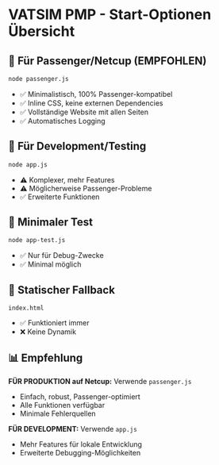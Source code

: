 # VATSIM PMP - Start-Optionen Übersicht

## 🎯 Für Passenger/Netcup (EMPFOHLEN)
```bash
node passenger.js
```
- ✅ Minimalistisch, 100% Passenger-kompatibel
- ✅ Inline CSS, keine externen Dependencies
- ✅ Vollständige Website mit allen Seiten
- ✅ Automatisches Logging

## 🔧 Für Development/Testing
```bash
node app.js
```
- ⚠️ Komplexer, mehr Features
- ⚠️ Möglicherweise Passenger-Probleme
- ✅ Erweiterte Funktionen

## 🚨 Minimaler Test
```bash
node app-test.js
```
- ✅ Nur für Debug-Zwecke
- ✅ Minimal möglich

## 📄 Statischer Fallback
```
index.html
```
- ✅ Funktioniert immer
- ❌ Keine Dynamik

## 📊 Empfehlung

**FÜR PRODUKTION auf Netcup:** Verwende `passenger.js`
- Einfach, robust, Passenger-optimiert
- Alle Funktionen verfügbar
- Minimale Fehlerquellen

**FÜR DEVELOPMENT:** Verwende `app.js`
- Mehr Features für lokale Entwicklung
- Erweiterte Debugging-Möglichkeiten
